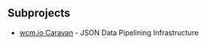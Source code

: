 ## Subprojects

* [wcm.io Caravan](https://github.com/wcm-io/wcm-io-caravan) - JSON Data Pipelining Infrastructure 
